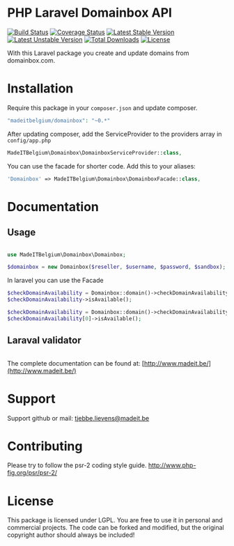 # PHP Laravel Domainbox API
[![Build Status](https://travis-ci.org/madeITBelgium/Domainbox.svg?branch=master)](https://travis-ci.org/madeITBelgium/Domainbox)
[![Coverage Status](https://coveralls.io/repos/github/madeITBelgium/Domainbox/badge.svg?branch=master)](https://coveralls.io/github/madeITBelgium/Domainbox?branch=master)
[![Latest Stable Version](https://poser.pugx.org/madeITBelgium/Domainbox/v/stable.svg)](https://packagist.org/packages/madeITBelgium/Domainbox)
[![Latest Unstable Version](https://poser.pugx.org/madeITBelgium/Domainbox/v/unstable.svg)](https://packagist.org/packages/madeITBelgium/Domainbox)
[![Total Downloads](https://poser.pugx.org/madeITBelgium/Domainbox/d/total.svg)](https://packagist.org/packages/madeITBelgium/Domainbox)
[![License](https://poser.pugx.org/madeITBelgium/Domainbox/license.svg)](https://packagist.org/packages/madeITBelgium/Domainbox)

With this Laravel package you create and update domains from domainbox.com.

# Installation

Require this package in your `composer.json` and update composer.

```php
"madeitbelgium/domainbox": "~0.*"
```

After updating composer, add the ServiceProvider to the providers array in `config/app.php`

```php
MadeITBelgium\Domainbox\DomainboxServiceProvider::class,
```

You can use the facade for shorter code. Add this to your aliases:

```php
'Domainbox' => MadeITBelgium\Domainbox\DomainboxFacade::class,
```

# Documentation
## Usage
```php

use MadeITBelgium\Domainbox\Domainbox;

$domainbox = new Domainbox($reseller, $username, $password, $sandbox); //Sandbox by default false

```

In laravel you can use the Facade
```php
$checkDomainAvailability = Domainbox::domain()->checkDomainAvailability($domainname, $launchPhase = 'GA', $allowOfflineLookups = false, $numberOfRetries = 1); // \MadeITBelgium\Domainbox\Response\DomainAvailable
$checkDomainAvailability->isAvailable();

$checkDomainAvailability = Domainbox::domain()->checkDomainAvailabilityPlus($domainname, $tlds); // Array of \MadeITBelgium\Domainbox\Response\DomainAvailable
$checkDomainAvailability[0]->isAvailable();
```

## Laraval validator
```php

```

The complete documentation can be found at: [http://www.madeit.be/](http://www.madeit.be/)

# Support

Support github or mail: tjebbe.lievens@madeit.be

# Contributing

Please try to follow the psr-2 coding style guide. http://www.php-fig.org/psr/psr-2/
# License

This package is licensed under LGPL. You are free to use it in personal and commercial projects. The code can be forked and modified, but the original copyright author should always be included!
